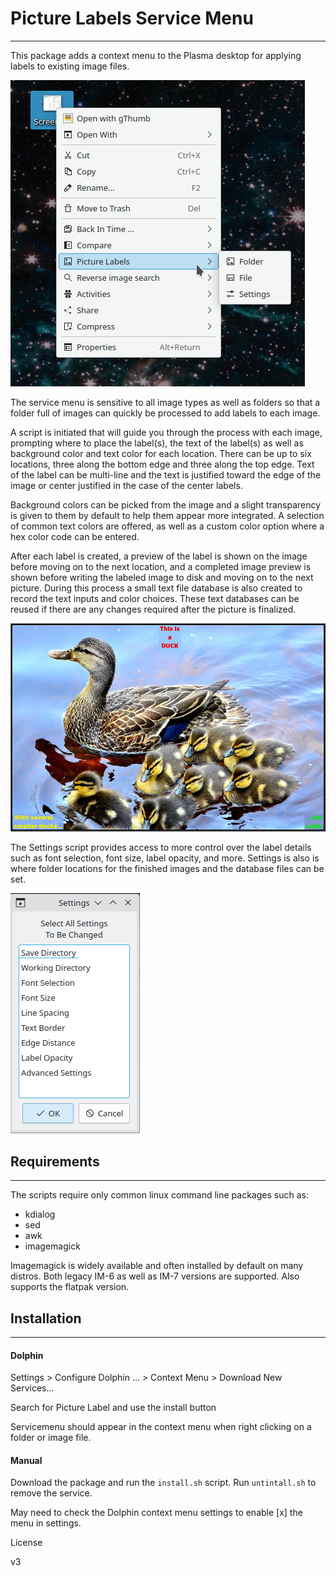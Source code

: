 # Picture Labels Service Menu

------

This package adds a context menu to the Plasma desktop for applying labels to existing image files.

![Context_Menu](Context_Menu.png)



The service menu is sensitive to all image types as well as folders so that a folder full of images can quickly be processed to add labels to each image. 

A script is initiated that will guide you through the process with each image, prompting where to place the label(s), the text of the label(s) as well as background color and text color for each location. There can be up to six locations, three along the bottom edge and three along the top edge. Text of the label can be multi-line and the text is justified toward the edge of the image or center justified in the case of the center labels.

Background colors can be picked from the image and a slight transparency is given to them by default to help them appear more integrated. A selection of common text colors are offered, as well as a custom color option where a hex color code can be entered.

After each label is created, a preview of the label is shown on the image before moving on to the next location, and a completed image preview is shown before writing the labeled image to disk and moving on to the next picture. During this process a small text file database is also created to record the text inputs and color choices. These text databases can be reused if there are any changes required after the picture is finalized.

![duck](duck.jpg)

The Settings script provides access to more control over the label details such as font selection, font size, label opacity, and more. Settings is also is where folder locations for the finished images and the database files can be set.

![Settings](Settings.png)





## Requirements

------

The scripts require only common linux command line packages such as:

  * kdialog
  * sed
  * awk
  * imagemagick 

Imagemagick is widely available and often installed by default on many distros. Both legacy IM-6 as well as IM-7 versions are supported. Also supports the flatpak version.



## Installation

------

#### Dolphin

Settings >  Configure Dolphin ... > Context Menu > Download New Services...

Search for Picture Label and use the install button 

Servicemenu should appear in the context menu when right clicking on a folder or image file.

#### Manual

Download the package and run the `install.sh` script. Run `untintall.sh` to remove the service.

May need to check the Dolphin context menu settings to enable [x] the menu in settings.



License 

v3

